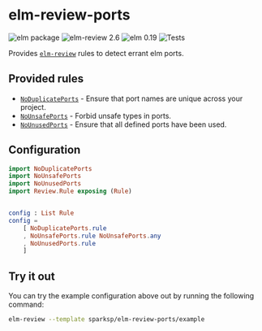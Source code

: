 # elm-review-ports

![elm package](https://img.shields.io/elm-package/v/sparksp/elm-review-ports)
![elm-review 2.6](https://img.shields.io/badge/elm--review-2.6-%231293D8)
![elm 0.19](https://img.shields.io/badge/elm-0.19-%231293D8)
![Tests](https://github.com/sparksp/elm-review-ports/workflows/Tests/badge.svg)

Provides [`elm-review`](https://package.elm-lang.org/packages/jfmengels/elm-review/latest/) rules to detect errant elm ports.

## Provided rules

- [`NoDuplicatePorts`](https://package.elm-lang.org/packages/sparksp/elm-review-ports/1.3.0/NoDuplicatePorts) - Ensure that port names are unique across your project.
- [`NoUnsafePorts`](https://package.elm-lang.org/packages/sparksp/elm-review-ports/1.3.0/NoUnsafePorts) - Forbid unsafe types in ports.
- [`NoUnusedPorts`](https://package.elm-lang.org/packages/sparksp/elm-review-ports/1.3.0/NoUnusedPorts) - Ensure that all defined ports have been used.


## Configuration

```elm
import NoDuplicatePorts
import NoUnsafePorts
import NoUnusedPorts
import Review.Rule exposing (Rule)


config : List Rule
config =
    [ NoDuplicatePorts.rule
    , NoUnsafePorts.rule NoUnsafePorts.any
    , NoUnusedPorts.rule
    ]
```


## Try it out

You can try the example configuration above out by running the following command:

```bash
elm-review --template sparksp/elm-review-ports/example
```
